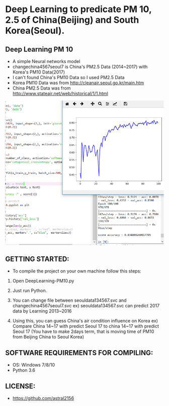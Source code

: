 # Deep Learning to predicate PM 10, 2.5 of China(Beijing) and South Korea(Seoul).

## Deep Learning PM 10
   * A simple Neural networks model
   * changechina4567seoul7 is China's PM2.5 Data (2014~2017) with Korea's PM10 Data(2017) 
   * I can't found China's PM10 Data so I used PM2.5 Data 
   * Korea PM10 Data was from http://cleanair.seoul.go.kr/main.htm
   * China PM2.5 Data was from http://www.stateair.net/web/historical/1/1.html
  
![q5](./img/q5.PNG)
## GETTING STARTED:
  * To compile the project on your own machine follow this steps:
  
  1. Open DeepLearning-PM10.py
  
  2. Just run Python.
  
  3. You can change file between seouldata134567.svc and changechina4567seoul7.svc
  ex) seouldata134567.svc can predict 2017 data by Learning 2013~2016
  
  4. Using this, you can guess China's air condition influence on Korea
  ex) Compare China 14~17 with predict Seoul 17 to china 14~17 with predict Seoul 17
  (You have to make 2days term, that is moving time of PM10 from Beijing China to Seoul Korea)
  

## SOFTWARE REQUIREMENTS FOR COMPILING:
  * OS: Windows 7/8/10
  * Python 3.6

## LICENSE:
  * https://github.com/astral2156

